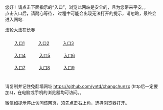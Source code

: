 您好！请点击下面指示的“入口”，浏览此网站是安全的，且为您带来平安。。 <br/>
点击入口后，请耐心等待， 过程中可能会出现无法打开的提示，请忽略，最终会进入网站. </br>

法轮大法在长春<br/>
<div style="padding:10px"><a style="margin:20px" target="_blank" href="https://dx09ah3qaqm6d.cloudfront.net/2Qpsp?pigliiw" id="ccLink1" rel="nofollow">入口1</a> <a target="_blank" style="margin:20px" href="https://d33bzcvo51nhnh.cloudfront.net/2Qpsp?kgarrpil" id="ccLink2" rel="nofollow">入口2</a> <a style="margin:20px" target="_blank" href="https://d3ehinujxbz8an.cloudfront.net/2Qpsp?pcwlnrlf" id="ccLink3" rel="nofollow">入口3</a></div>

<div style="padding:10px" ><a style="margin:20px" target="_blank" href="https://dx09ah3qaqm6d.cloudfront.net/2Qpsp?pigliiw" id="ccLink4" rel="nofollow">入口4</a> <a style="margin:20px" href="https://d33bzcvo51nhnh.cloudfront.net/2Qpsp?kgarrpil" target="_blank" id="ccLink5" rel="nofollow">入口5</a> <a style="margin:20px" href="https://d3ehinujxbz8an.cloudfront.net/2Qpsp?pcwlnrlf" target="_blank" id="ccLink6" rel="nofollow">入口6</a></div>

<div style="padding:10px"><a style="margin:20px" target="_blank" href="https://dx09ah3qaqm6d.cloudfront.net/2Qpsp?pigliiw" id="ccLink7" rel="nofollow">入口7</a> <a style="margin:20px" href="https://d33bzcvo51nhnh.cloudfront.net/2Qpsp?kgarrpil" target="_blank" id="ccLink8" rel="nofollow">入口8</a> <a style="margin:20px" target="_blank" href="https://d3ehinujxbz8an.cloudfront.net/2Qpsp?pcwlnrlf" id="ccLink9" rel="nofollow">入口9</a></div>

<br/>



请复制并记住免翻墙网址 https://github.com/yntd/changchunzx (http后一定要加s)，在电脑或手机的浏览器均可访问。。<br/>

微信如提示停止访问该网页，须先点击右上角，选择浏览器打开。
